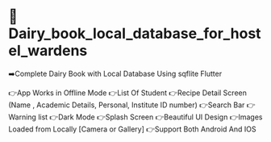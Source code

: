 # 📲 Dairy_book_local_database_for_hostel_wardens

➡️Complete Dairy Book with Local Database Using sqflite Flutter

👉App Works in Offline Mode
👉List Of Student
👉Recipe Detail Screen (Name , Academic Details, Personal, Institute ID number)
👉Search Bar
👉Warning list
👉Dark Mode
👉Splash Screen
👉Beautiful UI Design
👉Images Loaded from Locally [Camera or Gallery]
👉Support Both Android And IOS

